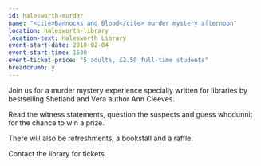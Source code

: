 ```yaml
---
id: halesworth-murder
name: "<cite>Bannocks and Blood</cite> murder mystery afternoon"
location: halesworth-library
location-text: Halesworth Library
event-start-date: 2018-02-04
event-start-time: 1530
event-ticket-price: "5 adults, £2.50 full-time students"
breadcrumb: y
---
```


Join us for a murder mystery experience specially written for libraries by bestselling Shetland and Vera author Ann Cleeves.

Read the witness statements, question the suspects and guess whodunnit for the chance to win a prize.

There will also be refreshments, a bookstall and a raffle.

Contact the library for tickets.
